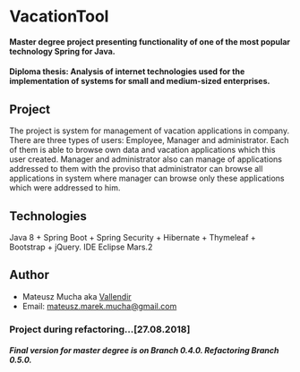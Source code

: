 # VacationTool
#### Master degree project presenting functionality of one of the most popular technology Spring for Java.
#### Diploma thesis: Analysis of internet technologies used for the implementation of systems for small and medium-sized enterprises.

## Project
The project is system for management of vacation applications in company. There are three types of users: Employee, Manager and administrator. Each of them is able to browse own data and vacation applications which this user created. Manager and administrator  also can manage of applications addressed to them with the proviso that administrator can browse all applications in system where manager can browse only these applications which were addressed to him.
## Technologies
Java 8 + Spring Boot + Spring Security + Hibernate + Thymeleaf + Bootstrap + jQuery. IDE Eclipse Mars.2

## Author
 - Mateusz Mucha aka [Vallendir](https://github.com/Vallendir) 
 - Email: mateusz.marek.mucha@gmail.com
 

### Project during refactoring...[27.08.2018]
##### Final version for master degree is on Branch 0.4.0. Refactoring Branch 0.5.0.
